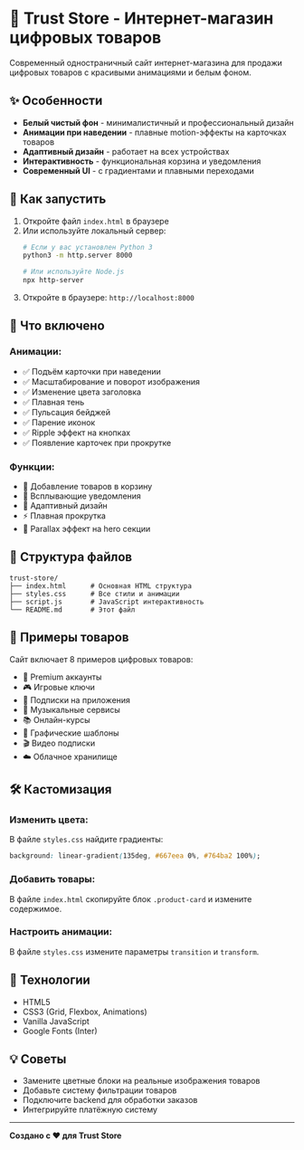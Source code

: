 # 🔐 Trust Store - Интернет-магазин цифровых товаров

Современный одностраничный сайт интернет-магазина для продажи цифровых товаров с красивыми анимациями и белым фоном.

## ✨ Особенности

- **Белый чистый фон** - минималистичный и профессиональный дизайн
- **Анимации при наведении** - плавные motion-эффекты на карточках товаров
- **Адаптивный дизайн** - работает на всех устройствах
- **Интерактивность** - функциональная корзина и уведомления
- **Современный UI** - с градиентами и плавными переходами

## 🚀 Как запустить

1. Откройте файл `index.html` в браузере
2. Или используйте локальный сервер:
   ```bash
   # Если у вас установлен Python 3
   python3 -m http.server 8000
   
   # Или используйте Node.js
   npx http-server
   ```
3. Откройте в браузере: `http://localhost:8000`

## 🎨 Что включено

### Анимации:
- ✅ Подъём карточки при наведении
- ✅ Масштабирование и поворот изображения
- ✅ Изменение цвета заголовка
- ✅ Плавная тень
- ✅ Пульсация бейджей
- ✅ Парение иконок
- ✅ Ripple эффект на кнопках
- ✅ Появление карточек при прокрутке

### Функции:
- 🛒 Добавление товаров в корзину
- 🔔 Всплывающие уведомления
- 📱 Адаптивный дизайн
- ⚡ Плавная прокрутка
- 🎯 Parallax эффект на hero секции

## 📁 Структура файлов

```
trust-store/
├── index.html      # Основная HTML структура
├── styles.css      # Все стили и анимации
├── script.js       # JavaScript интерактивность
└── README.md       # Этот файл
```

## 🎯 Примеры товаров

Сайт включает 8 примеров цифровых товаров:
- 💎 Premium аккаунты
- 🎮 Игровые ключи
- 📱 Подписки на приложения
- 🎵 Музыкальные сервисы
- 📚 Онлайн-курсы
- 🎨 Графические шаблоны
- 🎬 Видео подписки
- ☁️ Облачное хранилище

## 🛠 Кастомизация

### Изменить цвета:
В файле `styles.css` найдите градиенты:
```css
background: linear-gradient(135deg, #667eea 0%, #764ba2 100%);
```

### Добавить товары:
В файле `index.html` скопируйте блок `.product-card` и измените содержимое.

### Настроить анимации:
В файле `styles.css` измените параметры `transition` и `transform`.

## 📝 Технологии

- HTML5
- CSS3 (Grid, Flexbox, Animations)
- Vanilla JavaScript
- Google Fonts (Inter)

## 💡 Советы

- Замените цветные блоки на реальные изображения товаров
- Добавьте систему фильтрации товаров
- Подключите backend для обработки заказов
- Интегрируйте платёжную систему

---

**Создано с ❤️ для Trust Store**

